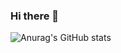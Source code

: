 ### Hi there 👋

![Anurag's GitHub stats](https://github-readme-stats.vercel.app/api?username=redkhalil&count_private=true)
